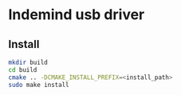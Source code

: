 # Indemind usb driver

## Install
```bash
mkdir build
cd build
cmake .. -DCMAKE_INSTALL_PREFIX=<install_path>
sudo make install
```